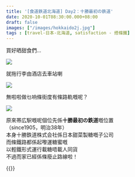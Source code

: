 ```yaml
---
title: '[食道鉄道北海道] Day2：十勝最初の鉄道'
date: 2020-10-01T08:30:00.000+08:00
draft: false
images: ["/images/hokkaido2j.jpg"]
tags : [travel-日本-北海道, satisfaction - 搭條鐵]
---
```


買好晒甜食們...

![](/images/karigurashi041.jpg)

就拖行李由酒店去車站喇  

![](/images/hokkaido2j1.jpg)

無啦啦做乜响條街度有條路軌嘅呢？  

![](/images/hokkaido2j.jpg)

原來帯広駅嘅呢個位先係**十勝最初の鉄道**嘅位置  
（since1905，明治38年）  
本身十勝鉄道株式会社係日本甜菜製糖嘅子公司  
而條鐵路都係起嚟運糖蜜嘅  
以輕鐵形式運行載糖唔載人同貨  
不過而家已經係條廢止路線啦！  


{{<hokkaido>}}
